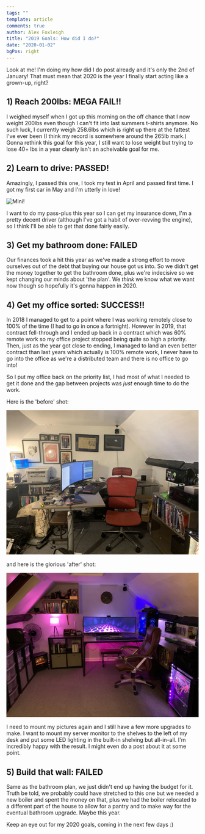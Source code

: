 ```yaml
---
tags: ""
template: article 
comments: true 
author: Alex Foxleigh
title: "2019 Goals: How did I do?"
date: "2020-01-02"
bgPos: right
---
```


Look at me! I'm doing my how did I do post already and it's only the 2nd of January! That must mean that 2020 is the year I finally start acting like a grown-up, right?

<!-- end -->

## 1) Reach 200lbs: MEGA FAIL!!

I weighed myself when I got up this morning on the off chance that I now weight 200lbs even though I can't fit into last summers t-shirts anymore. No such luck, I currently weigh 258.6lbs which is right up there at the fattest I've ever been (I think my record is somewhere around the 265lb mark.) Gonna rethink this goal for this year, I still want to lose weight but trying to lose 40+ lbs in a year clearly isn't an acheivable goal for me.

## 2) Learn to drive: PASSED!

Amazingly, I passed this one, I took my test in April and passed first time. I got my first car in May and I'm utterly in love!

![Mini!](https://scontent-lhr3-1.cdninstagram.com/v/t51.2885-15/sh0.08/e35/s640x640/56848271_432388580845240_7469806915563140589_n.jpg?_nc_ht=scontent-lhr3-1.cdninstagram.com&_nc_cat=104&_nc_ohc=Y4EEdY0d5x0AX-zcF0o&oh=cdc880df9a862b5f7ff75bf09afb65f7&oe=5E8D876B)

I want to do my pass-plus this year so I can get my insurance down, I'm a pretty decent driver (although I've got a habit of over-revving the engine), so I think I'll be able to get that done fairly easily.

## 3) Get my bathroom done: FAILED

Our finances took a hit this year as we've made a strong effort to move ourselves out of the debt that buying our house got us into. So we didn't get the money together to get the bathroom done, plus we're indecisive so we kept changing our minds about 'the plan'. We *think* we know what we want now though so hopefully it's gonna happen in 2020.

## 4) Get my office sorted: SUCCESS!!

In 2018 I managed to get to a point where I was working remotely close to 100% of the time (I had to go in once a fortnight). However in 2019, that contract fell-through and I ended up back in a contract which was 60% remote work so my office project stopped being quite so high a priority. Then, just as the year got close to ending, I managed to land an even better contract than last years which actually is 100% remote work, I never have to go into the office as we're a distributed team and there is no office to go into!

So I put my office back on the priority list, I had most of what I needed to get it done and the gap between projects was *just* enough time to do the work.

Here is the 'before' shot:

![My office, pre-upgrade](./images/before.jpg)

and here is the glorious 'after' shot:

![My office, post-upgrade](./images/after.jpg)

I need to mount my pictures again and I still have a few more upgrades to make. I want to mount my server monitor to the shelves to the left of my desk and put some LED lighting in the built-in shelving but all-in-all. I'm incredibly happy with the result. I might even do a post about it at some point.

## 5) Build that wall: FAILED

Same as the bathroom plan, we just didn't end up having the budget for it. Truth be told, we probably could have stretched to this one but we needed a new boiler and spent the money on that, plus we had the boiler relocated to a different part of the house to allow for a pantry and to make way for the eventual bathroom upgrade. Maybe this year.

Keep an eye out for my 2020 goals, coming in the next few days :)